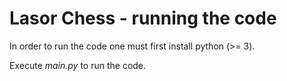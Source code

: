# Lasor Chess - running the code

In order to run the code one must first install python (>= 3).

Execute _main.py_ to run the code.
